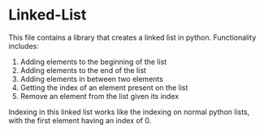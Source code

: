 # Linked-List
This file contains a library that creates a linked list in python. 
Functionality includes:
1. Adding elements to the beginning of the list
2. Adding elements to the end of the list
3. Adding elements in between two elements
4. Getting the index of an element present on the list
5. Remove an element from the list given its index

Indexing in this linked list works like the indexing on normal python lists, with the first element having an index of 0.
